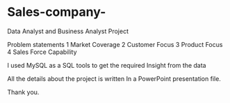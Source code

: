 # Sales-company-
Data Analyst and Business Analyst Project 

Problem statements
1 Market Coverage
2 Customer Focus
3 Product  Focus
4 Sales Force Capability

I used MySQL as a SQL tools to get the required
Insight from the data 

All the details about the project is written
In a PowerPoint presentation file.

Thank you. 
